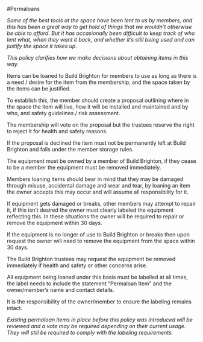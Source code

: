 #Permaloans

_Some of the best tools at the space have been lent to us by members, and this has been a 
great way to get hold of things that we wouldn’t otherwise be able to afford. 
But it has occasionally been difficult to keep track of who lent what, when they want it back, 
and whether it’s still being used and can justify the space it takes up._

_This policy clarifies how we make decisions about obtaining items in this way._ 

Items can be loaned to Build Brighton for members to use as long as there is a need / desire for the item from the membership, 
and the space taken by the items can be justified. 

To establish this, the member should create a proposal outlining where in the space the item will live, 
how it will be installed and maintained and by who, and safety guidelines / risk assessment.

The membership will vote on the proposal but the trustees reserve the right to reject it for health and safety reasons.

If the proposal is declined the item must not be permanently left at Build Brighton and falls under the member storage rules.

The equipment must be owned by a member of Build Brighton, if they cease to be a member the equipment must be removed immediately.

Members loaning items should bear in mind that they may be damaged through misuse, accidental damage and wear and tear, 
by loaning an item the owner accepts this may occur and will assume all responsibility for it.

If equipment gets damaged or breaks, other members may attempt to repair it, if this isn’t desired the owner must 
clearly labeled the equipment reflecting this. In these situations the owner will be required to repair or 
remove the equipment within 30 days.

If the equipment is no longer of use to Build Brighton or breaks then upon request the owner will need to 
remove the equipment from the space within 30 days.

The Build Brighton trustees may request the equipment be removed immediately if health and safety or other concerns arise.

All equipment being loaned under this basis must be labelled at all times, the label needs to include the statement 
“Permaloan Item” and the owner/member’s name and contact details.

It is the responsibility of the owner/member to ensure the labeling remains intact.


_Existing permaloan items in place before this policy was introduced will be reviewed and a vote may be required 
depending on their current usage. They will still be required to comply with the labeling requirements._